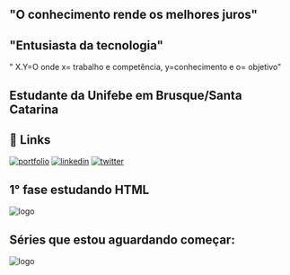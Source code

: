 ## "O conhecimento rende os melhores juros" 
## "Entusiasta da tecnologia"
" X.Y=O onde x= trabalho e competência, y=conhecimento e o= objetivo" 
## Estudante da Unifebe em Brusque/Santa Catarina
## 🔗 Links
[![portfolio](https://img.shields.io/badge/my_portfolio-000?style=for-the-badge&logo=ko-fi&logoColor=white)](https://github.com/FelipeIBernardino)
[![linkedin](https://img.shields.io/badge/linkedin-0A66C2?style=for-the-badge&logo=linkedin&logoColor=white)](https://www.linkedin.com/)
[![twitter](https://img.shields.io/badge/twitter-1DA1F2?style=for-the-badge&logo=twitter&logoColor=white)](https://twitter.com/)

## 1° fase estudando HTML

![logo](https://kinsta.com/wp-content/uploads/2021/11/Untitled-54.png)

## Séries que estou aguardando começar:

![logo]([https://encrypted-tbn0.gstatic.com/images?q=tbn:ANd9GcTs60IFlibKXwJtzqLOjjo6ZgL3ShYtUJng4Q&s](https://blog.insinis.com/wp-content/uploads/2023/04/BLACK-MIRROR-CAPA-1024x576.jpg))


<!--
**FelipeIBernardino/FelipeIBernardino** is a ✨ _special_ ✨ repository because its `README.md` (this file) appears on your GitHub profile.

Here are some ideas to get you started:

- 🔭 I’m currently working on ...
- 🌱 I’m currently learning ...
- 👯 I’m looking to collaborate on ...
- 🤔 I’m looking for help with ...
- 💬 Ask me about ...
- 📫 How to reach me: ...
- 😄 Pronouns: ...
- ⚡ Fun fact: ...
-->
